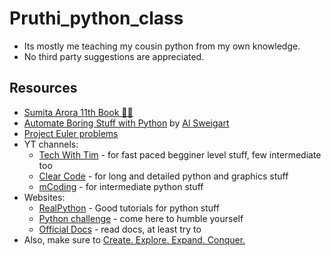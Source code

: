 # Pruthi_python_class
- Its mostly me teaching my cousin python from my own knowledge.
- No third party suggestions are appreciated.
## Resources
- [Sumita Arora 11th Book 🏴‍☠️](https://files.catbox.moe/1b5gi0.pdf)
- [Automate Boring Stuff with Python](https://files.catbox.moe/) by [Al Sweigart](https://automatetheboringstuff.com/#toc)
- [Project Euler problems](https://projecteuler.net/archives)
- YT channels:
    - [Tech With Tim](https://www.youtube.com/@TechWithTim) - for fast paced begginer level stuff, few intermediate too
    - [Clear Code](https://www.youtube.com/@ClearCode) - for long and detailed python and graphics stuff
    - [mCoding](https://www.youtube.com/@mCoding) - for intermediate python stuff
- Websites:
    - [RealPython](https://realpython.com/) - Good tutorials for python stuff
    - [Python challenge](http://www.pythonchallenge.com/) - come here to humble yourself
    - [Official Docs](https://docs.python.org/3/) - read docs, at least try to
- Also, make sure to [Create. Explore. Expand. Conquer.](https://youtube.com/shorts/DpXA8rjI2J4)
  
